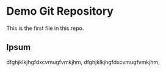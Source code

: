 # Demo Git Repository
This is the first file in this repo.
## Ipsum
dfghjklkjhgfdxcvmugfvmkjhm,
dfghjklkjhgfdxcvmugfvmkjhm,